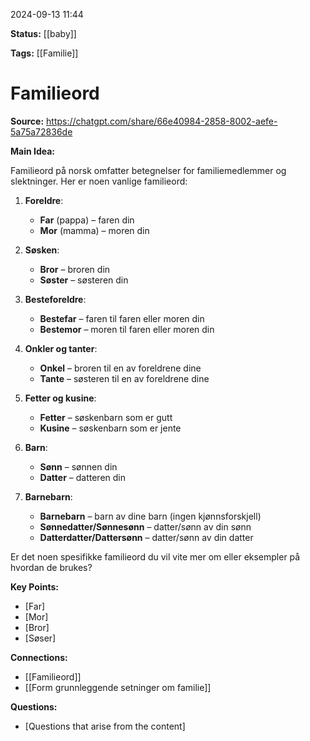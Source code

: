 2024-09-13 11:44

**Status:** [[baby]]

**Tags:** [[Familie]]

# Familieord



**Source:** https://chatgpt.com/share/66e40984-2858-8002-aefe-5a75a72836de

**Main Idea:** 

Familieord på norsk omfatter betegnelser for familiemedlemmer og slektninger. Her er noen vanlige familieord:

1. **Foreldre**:
   - **Far** (pappa) – faren din
   - **Mor** (mamma) – moren din

2. **Søsken**:
   - **Bror** – broren din
   - **Søster** – søsteren din

3. **Besteforeldre**:
   - **Bestefar** – faren til faren eller moren din
   - **Bestemor** – moren til faren eller moren din

4. **Onkler og tanter**:
   - **Onkel** – broren til en av foreldrene dine
   - **Tante** – søsteren til en av foreldrene dine

5. **Fetter og kusine**:
   - **Fetter** – søskenbarn som er gutt
   - **Kusine** – søskenbarn som er jente

6. **Barn**:
   - **Sønn** – sønnen din
   - **Datter** – datteren din

7. **Barnebarn**:
   - **Barnebarn** – barn av dine barn (ingen kjønnsforskjell)
   - **Sønnedatter/Sønnesønn** – datter/sønn av din sønn
   - **Datterdatter/Dattersønn** – datter/sønn av din datter

Er det noen spesifikke familieord du vil vite mer om eller eksempler på hvordan de brukes?

**Key Points:**

- [Far]
- [Mor]
- [Bror]
- [Søser]

**Connections:**

- [[Familieord]]
- [[Form grunnleggende setninger om familie]]

**Questions:**

- [Questions that arise from the content]